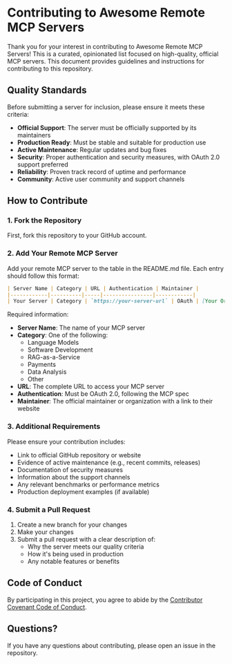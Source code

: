 # Contributing to Awesome Remote MCP Servers

Thank you for your interest in contributing to Awesome Remote MCP Servers! This is a curated, opinionated list focused on high-quality, official MCP servers. This document provides guidelines and instructions for contributing to this repository.

## Quality Standards

Before submitting a server for inclusion, please ensure it meets these criteria:

- **Official Support**: The server must be officially supported by its maintainers
- **Production Ready**: Must be stable and suitable for production use
- **Active Maintenance**: Regular updates and bug fixes
- **Security**: Proper authentication and security measures, with OAuth 2.0 support preferred
- **Reliability**: Proven track record of uptime and performance
- **Community**: Active user community and support channels

## How to Contribute

### 1. Fork the Repository

First, fork this repository to your GitHub account.

### 2. Add Your Remote MCP Server

Add your remote MCP server to the table in the README.md file. Each entry should follow this format:

```markdown
| Server Name | Category | URL | Authentication | Maintainer |
|------------|----------|-----|----------------|------------|
| Your Server | Category | `https://your-server-url` | OAuth | [Your Organization](https://your-org-url) |
```

Required information:
- **Server Name**: The name of your MCP server
- **Category**: One of the following:
  - Language Models
  - Software Development
  - RAG-as-a-Service
  - Payments
  - Data Analysis
  - Other
- **URL**: The complete URL to access your MCP server
- **Authentication**: Must be OAuth 2.0, following the MCP spec
- **Maintainer**: The official maintainer or organization with a link to their website

### 3. Additional Requirements

Please ensure your contribution includes:

- Link to official GitHub repository or website
- Evidence of active maintenance (e.g., recent commits, releases)
- Documentation of security measures
- Information about the support channels
- Any relevant benchmarks or performance metrics
- Production deployment examples (if available)

### 4. Submit a Pull Request

1. Create a new branch for your changes
2. Make your changes
3. Submit a pull request with a clear description of:
   - Why the server meets our quality criteria
   - How it's being used in production
   - Any notable features or benefits

## Code of Conduct

By participating in this project, you agree to abide by the [Contributor Covenant Code of Conduct](CODE_OF_CONDUCT.md).

## Questions?

If you have any questions about contributing, please open an issue in the repository. 
<!-- Auto-update: 2025-10-03T12:31:16.803640 -->

<!-- Auto-update: 2025-10-06T19:54:41.459926 -->

